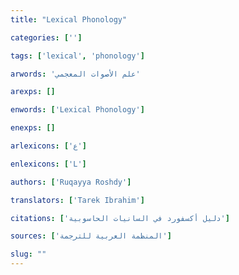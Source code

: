 ```yaml
---
title: "Lexical Phonology"

categories: ['']

tags: ['lexical', 'phonology']

arwords: 'علم اﻷصوات المعجمي'

arexps: []

enwords: ['Lexical Phonology']

enexps: []

arlexicons: ['ع']

enlexicons: ['L']

authors: ['Ruqayya Roshdy']

translators: ['Tarek Ibrahim']

citations: ['دليل أكسفورد في السانيات الحاسوبية']

sources: ['المنظمة العربية للترجمة']

slug: ""
---
```

